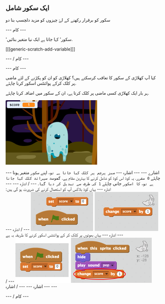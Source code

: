 ## ایک سکور شامل

سکور کو برقرار رکھنے کے لۓ چیزوں کو مزید دلچسپ بنا دو

\--- کام \---

'سکور' کہا جاتا ہے ایک نیا متغیر بنائیں.

[[[generic-scratch-add-variable]]]

\--- / کام \---

\--- کام \---

کیا آپ کھلاڑی کے سکور کا تعاقب کرسکتے ہیں؟ کھلاڑی کو ان کو پکڑنے کے لئے ماضی پر کلک کرکے پوائنٹس اسکور کرنا چاہئے.

ہر بار ایک کھلاڑی کسی ماضی پر کلک کرتا ہے، ان کے سکور میں اضافہ کرنا چاہئے.

![اضافی سکور](images/ghost-score-test.png)

\--- اشارے \--- \--- اشارہ \--- `سبز پرچم پر کلک کیا جاتا ہے تو`، اپنے `سکور` متغیر ہونا چاہئے `0 مقرر`. یہ کوڈ اس کوڈ کو شامل کرنے کا بہترین مقام ہے. `گھوسٹ سپرائٹ کلک کیا جاتا ہے تو`، `کا اسکور` جانی چاہئے `1 کی طرف سے تبدیل کر دیا گیا`. \--- / اشارہ \--- \--- اشارہ \--- یہاں کوڈ بلاکس آپ کو استعمال کرنے کی ضرورت ہو گی ہیں: ![screenshot](images/ghost-score-blocks.png) \--- / اشارہ \--- \--- اشارہ \--- یہاں بھوتوں پر کلک کر کے پوائنٹس اسکور کرنے کا طریقہ یہ ہے ![screenshot](images/ghost-score-code.png) \--- / اشارہ \--- \--- / اشارہ \--- \---

\--- / کام \---